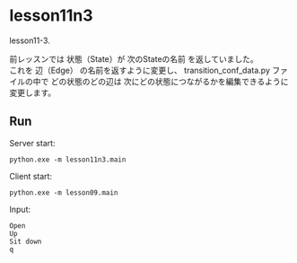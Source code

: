 # lesson11n3

lesson11-3.  

前レッスンでは 状態（State）が 次のStateの名前 を返していました。  
これを 辺（Edge） の名前を返すように変更し、 transition_conf_data.py ファイルの中で
どの状態のどの辺は 次にどの状態につながるかを編集できるように変更します。  

## Run

Server start:  

```shell
python.exe -m lesson11n3.main
```

Client start:  

```shell
python.exe -m lesson09.main
```

Input:  

```plain
Open
Up
Sit down
q
```
